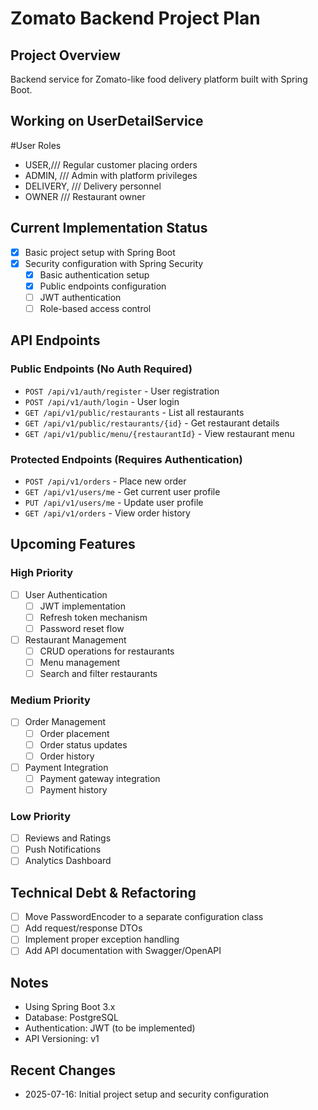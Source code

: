 # Zomato Backend Project Plan

## Project Overview
Backend service for Zomato-like food delivery platform built with Spring Boot.

## Working on UserDetailService
 #User Roles
- USER,/// Regular customer placing orders
- ADMIN, /// Admin with platform privileges
- DELIVERY, ///  Delivery personnel
- OWNER /// Restaurant owner


## Current Implementation Status
- [x] Basic project setup with Spring Boot
- [x] Security configuration with Spring Security
  - [x] Basic authentication setup
  - [x] Public endpoints configuration
  - [ ] JWT authentication
  - [ ] Role-based access control

## API Endpoints
### Public Endpoints (No Auth Required)
- `POST /api/v1/auth/register` - User registration
- `POST /api/v1/auth/login` - User login
- `GET /api/v1/public/restaurants` - List all restaurants
- `GET /api/v1/public/restaurants/{id}` - Get restaurant details
- `GET /api/v1/public/menu/{restaurantId}` - View restaurant menu

### Protected Endpoints (Requires Authentication)
- `POST /api/v1/orders` - Place new order
- `GET /api/v1/users/me` - Get current user profile
- `PUT /api/v1/users/me` - Update user profile
- `GET /api/v1/orders` - View order history

## Upcoming Features
### High Priority
- [ ] User Authentication
  - [ ] JWT implementation
  - [ ] Refresh token mechanism
  - [ ] Password reset flow
- [ ] Restaurant Management
  - [ ] CRUD operations for restaurants
  - [ ] Menu management
  - [ ] Search and filter restaurants

### Medium Priority
- [ ] Order Management
  - [ ] Order placement
  - [ ] Order status updates
  - [ ] Order history
- [ ] Payment Integration
  - [ ] Payment gateway integration
  - [ ] Payment history

### Low Priority
- [ ] Reviews and Ratings
- [ ] Push Notifications
- [ ] Analytics Dashboard

## Technical Debt & Refactoring
- [ ] Move PasswordEncoder to a separate configuration class
- [ ] Add request/response DTOs
- [ ] Implement proper exception handling
- [ ] Add API documentation with Swagger/OpenAPI

## Notes
- Using Spring Boot 3.x
- Database: PostgreSQL
- Authentication: JWT (to be implemented)
- API Versioning: v1

## Recent Changes
- 2025-07-16: Initial project setup and security configuration
